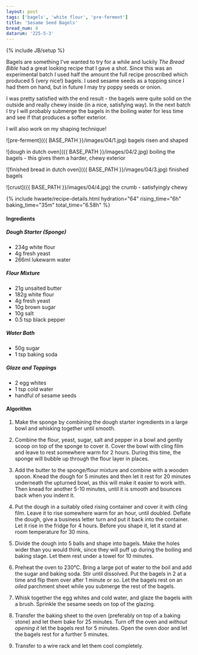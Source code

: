 ```yaml
---
layout: post
tags: ['bagels', 'white flour', 'pre-ferment']
title: 'Sesame Seed Bagels'
bread_num: 4
datarum: '225-5-3'
---
```

{% include JB/setup %}

Bagels are something I've wanted to try for a while and luckily *The Bread Bible*
had a great looking recipe that I gave a shot. Since this was an experimental batch
I used half the amount the full recipe proscribed which produced 5 (very nice!)
bagels. I used sesame seeds as a topping since I had them on hand, but in future
I may try poppy seeds or onion.

I was pretty satisfied with the end result - the bagels were quite solid on the
outside and really chewy inside (in a nice, satisfying way). In the next batch I
try I will probably submerge the bagels in the boiling water for less time and see
if that produces a softer exterior.

I will also work on my shaping technique!

![pre-ferment]({{ BASE_PATH }}/images/04/1.jpg)
<span class="img-caption">bagels risen and shaped</span>

![dough in dutch oven]({{ BASE_PATH }}/images/04/2.jpg)
<span class="img-caption">boiling the bagels - this gives them a harder, chewy exterior</span>

![finished bread in dutch oven]({{ BASE_PATH }}/images/04/3.jpg)
<span class="img-caption">finished bagels</span>

![crust]({{ BASE_PATH }}/images/04/4.jpg)
<span class="img-caption">the crumb - satisfyingly chewy</span>

{% include hwaete/recipe-details.html hydration="64" rising_time="6h" baking_time="35m" total_time="6.58h" %}

#### Ingredients

##### Dough Starter (Sponge)

- 234g white flour
- 4g fresh yeast
- 266ml lukewarm water

##### Flour Mixture

- 21g unsalted butter
- 182g white flour
- 4g fresh yeast
- 10g brown sugar
- 10g salt
- 0.5 tsp black pepper

##### Water Bath

- 50g sugar
- 1 tsp baking soda

##### Glaze and Toppings

- 2 egg whites
- 1 tsp cold water
- handful of sesame seeds

#### Algorithm

1. Make the sponge by combining the dough starter ingredients in a large bowl and
whisking together until smooth.

2. Combine the flour, yeast, sugar, salt and pepper in a bowl and gently scoop on
top of the sponge to cover it. Cover the bowl with cling film and leave to rest
somewhere warm for 2 hours. During this time, the sponge will bubble up through
the flour layer in places.

3. Add the butter to the sponge/flour mixture and combine with a wooden spoon.
Knead the dough for 5 minutes and then let it rest for 20 minutes underneath the
upturned bowl, as this will make it easier to work with. Then knead for another
5-10 minutes, until it is smooth and bounces back when you indent it.

4. Put the dough in a suitably oiled rising container and cover it with cling film.
Leave it to rise somewhere warm for an hour, until doubled. Deflate the dough,
give a business letter turn and put it back into the container. Let it rise in the
fridge for 4 hours. Before you shape it, let it stand at room temperature for 30 mins.

5. Divide the dough into 5 balls and shape into bagels. Make the holes wider than
you would think, since they will puff up during the boiling and baking stage. Let them
rest under a towel for 10 minutes.

6. Preheat the oven to  230°C. Bring a large pot of water to the boil and add the
sugar and baking soda. Stir until dissolved. Put the bagels in 2 at a time and
flip them over after 1 minute or so. Let the bagels rest on an *oiled* parchment
sheet while you submerge the rest of the bagels.

7. Whisk together the egg whites and cold water, and glaze the bagels with a brush.
Sprinkle the sesame seeds on top of the glazing.

8. Transfer the baking sheet to the oven (preferably on top of a baking stone) and
let them bake for 25 minutes. Turn off the oven and *without opening it* let the
bagels rest for 5 minutes. Open the oven door and let the bagels rest for a further
5 minutes.

9. Transfer to a wire rack and let them cool completely.
